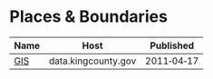 # Places & Boundaries

Name | Host | Published
---- | ---- | ---------
[GIS](../datasets/z5nu-zs2r.md) | data.kingcounty.gov | 2011&#x2011;04&#x2011;17

